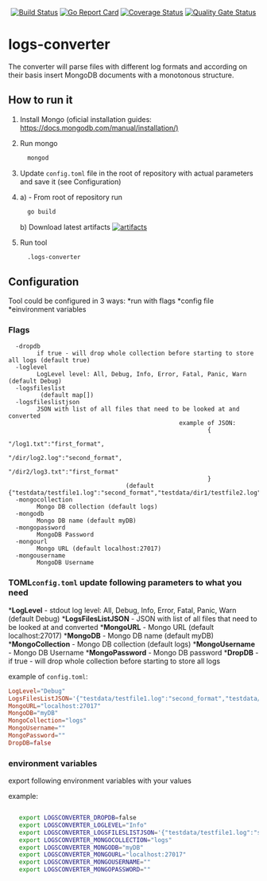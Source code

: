 <p align="center">
    <a href="https://travis-ci.org/oleg-balunenko/logs-converter"><img src="https://travis-ci.org/oleg-balunenko/logs-converter.svg?branch=master" alt="Build Status"></img></a>
    <a href="https://goreportcard.com/report/github.com/oleg-balunenko/logs-converter"><img src="https://goreportcard.com/badge/github.com/oleg-balunenko/logs-converter" alt="Go Report Card"></img></a>
   <a href="https://coveralls.io/github/oleg-balunenko/logs-converter?branch=master"><img src="https://coveralls.io/repos/github/oleg-balunenko/logs-converter/badge.svg?branch=master" alt="Coverage Status"></img></a>
   <a href="https://sonarcloud.io/dashboard?id=logs-converter"><img src="https://sonarcloud.io/api/project_badges/measure?project=logs-converter&metric=alert_status" alt="Quality Gate Status"></img></a>
</p>

# logs-converter

The converter will parse files with different log formats and according
on their basis insert MongoDB documents with a monotonous structure.

## How to run it

1. Install Mongo (oficial installation guides: <https://docs.mongodb.com/manual/installation/)>
2. Run mongo

    ```bash
      mongod
    ```

3. Update `config.toml` file in the root of repository with actual parameters and save it (see Configuration)
4. a) - From root of repository run

    ```bash
      go build
    ```
    b) Download latest artifacts [![artifacts](https://img.shields.io/badge/artifacts-download-blue.svg)](https://github.com/oleg-balunenko/logs-converter/releases/latest)

5. Run tool

    ```bash
      .logs-converter
    ```

## Configuration

Tool could be configured in 3 ways:
*run with flags
*config file
*einvironment variables

### Flags

```text
  -dropdb
        if true - will drop whole collection before starting to store all logs (default true)
  -loglevel
        LogLevel level: All, Debug, Info, Error, Fatal, Panic, Warn (default Debug)
  -logsfileslist
         (default map[])
  -logsfileslistjson
        JSON with list of all files that need to be looked at and converted
                                                example of JSON:
                                                        {
                                                                "/log1.txt":"first_format",
                                                                "/dir/log2.log":"second_format",
                                                                "/dir2/log3.txt":"first_format"
                                                        }
                                 (default {"testdata/testfile1.log":"second_format","testdata/dir1/testfile2.log":"first_format"})
  -mongocollection
        Mongo DB collection (default logs)
  -mongodb
        Mongo DB name (default myDB)
  -mongopassword
        MongoDB Password
  -mongourl
        Mongo URL (default localhost:27017)
  -mongousername
        MongoDB Username
```

### TOML`config.toml` update following parameters to what you need

***LogLevel** - stdout log level: All, Debug, Info, Error, Fatal, Panic, Warn (default Debug)
***LogsFilesListJSON** - JSON with list of all files that need to be looked at and converted
***MongoURL** - Mongo URL (default localhost:27017)
***MongoDB** - Mongo DB name (default myDB)
***MongoCollection** - Mongo DB collection (default logs)
***MongoUsername** - Mongo DB Username
***MongoPassword** - Mongo DB password
***DropDB** - if true - will drop whole collection before starting to store all logs

example of `config.toml`:

```toml
LogLevel="Debug"
LogsFilesListJSON='{"testdata/testfile1.log":"second_format","testdata/dir1/testfile2.log":"first_format"}'
MongoURL="localhost:27017"
MongoDB="myDB"
MongoCollection="logs"
MongoUsername=""
MongoPassword=""
DropDB=false
```

### environment variables

export following environment variables with your values

example:

```bash

   export LOGSCONVERTER_DROPDB=false
   export LOGSCONVERTER_LOGLEVEL="Info"
   export LOGSCONVERTER_LOGSFILESLISTJSON='{"testdata/testfile1.log":"second_format","testdata/dir1/testfile2.log":"first_format"}'
   export LOGSCONVERTER_MONGOCOLLECTION="logs"
   export LOGSCONVERTER_MONGODB="myDB"
   export LOGSCONVERTER_MONGOURL="localhost:27017"
   export LOGSCONVERTER_MONGOUSERNAME=""
   export LOGSCONVERTER_MONGOPASSWORD=""
```
